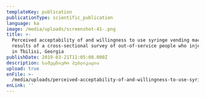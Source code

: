 ```yaml
---
templateKey: publication
publicationType: scientific_publication
language: ka
image: /media/uploads/screenshot-41-.png
title: >-
  Perceived acceptability of and willingness to use syringe vending machines:
  results of a cross-sectional survey of out-of-service people who inject drugs
  in Tbilisi, Georgia
publishDate: 2019-03-21T11:05:00.000Z
description: სამეცნიერო პუბლიკაცია
upload: true
enFile: >-
  /media/uploads/perceived-acceptability-of-and-willingness-to-use-syringe-vending-machines.pdf
enLink: ''
---
```



